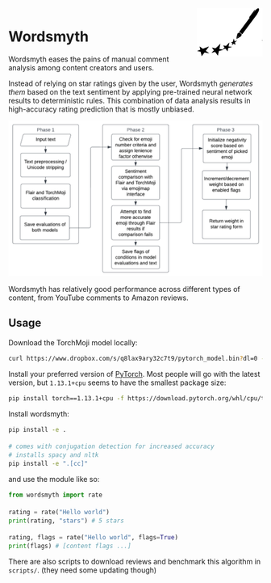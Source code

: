 <picture>
<source media="(prefers-color-scheme: dark)" srcset="./media/logo_dark.svg" width=130 align=right />
<img alt="The Wordsmyth logo" src="./media/logo.svg" align="right" width=130>
</picture>

# Wordsmyth

Wordsmyth eases the pains of manual comment analysis among content creators and users.

Instead of relying on star ratings given by the user, Wordsmyth *generates them* based on the text sentiment by applying pre-trained neural network results to deterministic rules. This combination of data analysis results in high-accuracy rating prediction that is mostly unbiased.

<div align="center">
<img src="./media/how_it_works.png">
</div>

Wordsmyth has relatively good performance across different types of content, from YouTube comments to Amazon reviews.

## Usage

Download the TorchMoji model locally:

```bash
curl https://www.dropbox.com/s/q8lax9ary32c7t9/pytorch_model.bin?dl=0 -L --output src/wordsmyth/data/pytorch_model.bin
```

Install your preferred version of [PyTorch](https://pytorch.org/get-started/locally/#start-locally). Most people will go with the latest version, but `1.13.1+cpu` seems to have the smallest package size:

```bash
pip install torch==1.13.1+cpu -f https://download.pytorch.org/whl/cpu/torch_stable.html
```

Install wordsmyth:

```bash
pip install -e .

# comes with conjugation detection for increased accuracy
# installs spacy and nltk
pip install -e ".[cc]"
```

and use the module like so:

```py
from wordsmyth import rate

rating = rate("Hello world")
print(rating, "stars") # 5 stars

rating, flags = rate("Hello world", flags=True)
print(flags) # [content flags ...]
```

There are also scripts to download reviews and benchmark this algorithm in `scripts/`. (they need some updating though)